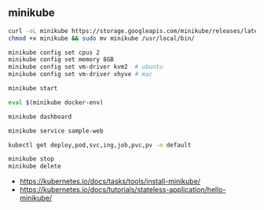 ## minikube
```bash
curl -oL minikube https://storage.googleapis.com/minikube/releases/latest/minikube-linux-amd64
chmod +x minikube && sudo mv minikube /usr/local/bin/

minikube config set cpus 2
minikube config set memory 8GB
minikube config set vm-driver kvm2  # ubuntu
minikube config set vm-driver xhyve # mac

minikube start

eval $(minikube docker-env)

minikube dashboard

minikube service sample-web

kubectl get deploy,pod,svc,ing,job,pvc,pv -n default

minikube stop
minikube delete
```
 * https://kubernetes.io/docs/tasks/tools/install-minikube/
 * https://kubernetes.io/docs/tutorials/stateless-application/hello-minikube/
